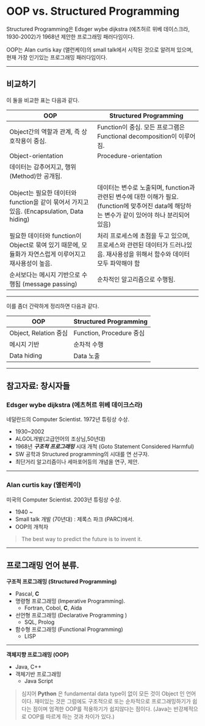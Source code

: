 # OOP vs. Structured Programming 

Structured Programming은 Edsger wybe dijkstra (에츠허르 위베 데이스크라, 1930-2002)가 1968년 제안한 프로그래밍 패러다임이다. 

OOP는 Alan curtis kay (앨런케이)의 small talk에서 시작된 것으로 알려져 있으며, 현재 가장 인기있는 프로그래밍 패러다임이다.

---

## 비교하기

이 둘을 비교한 표는 다음과 같다.

|OOP|	Structured Programming|
|----|----|
|Object간의 역할과 관계, 즉 상호작용이 중심.|	Function이 중심. 모든 프로그램은 Functional decomposition이 이루어짐.|
|Object-orientation	| Procedure-orientation|
|데이터는 감추어지고, 행위(Method)만 공개됨. 
Object는 필요한 데이터와 function을 같이 묶어서 가지고 있음.  (Encapsulation, Data hiding)	|데이터는 변수로 노출되며, function과 관련된 변수에 대한 이해가 필요.(function에 맞추어진 data에 해당하는 변수가 같이 있어야 하나 분리되어 있음)|
|필요한 데이터와 function이 Object로 묶여 있기 때문에, 모듈화가 자연스럽게 이루어지고 재사용성이 높음.	| 처리 프로세스에 초점을 두고 있으며, 프로세스와 관련된 데이터가 드러나있음. 재사용성을 위해서 함수와 데이터 모두 파악해야 함|
| 순서보다는 메시지 기반으로 수행됨 (message passing) | 순차적인 알고리즘으로 수행됨.|

---

이를 좀더 간략하게 정리하면 다음과 같다.


| OOP	| Structured Programming|
|----|----|
|Object, Relation 중심	| Function, Procedure 중심|
|메시지 기반|	순차적 수행|
|Data hiding	| Data 노출|

---

## 참고자료: 창시자들

### Edsger wybe dijkstra (에츠허르 위베 데이크스라)
    
네덜란드의 Computer Scientist. 1972년 튜링상 수상.
    
- 1930~2002
- ALGOL개발(고급언어의 조상님,50년대)
- 1968년 ***구조적 프로그래밍*** 시대 개척 (Goto Statement Considered Harmful)
- SW 공학과 Structured programming의 시대를 연 선구자.
- 최단거리 알고리즘이나 세마포어등의 개념을 연구, 제안.

---

### Alan curtis kay (앨런케이)
    
미국의 Computer Scientist. 2003년 튜링상 수상.
    
- 1940 ~
- Small talk 개발 (70년대) : 제록스 파크 (PARC)에서.
- OOP의 개척자
    
> The best way to predict the future is to invent it.

---

## 프로그래밍 언어 분류.

**구조적 프로그래밍 (Structured Programming)**

- Pascal, **C**
- 명령형 프로그래밍 (Imperative Programming).
    - Fortran, Cobol, **C**, Aida
- 선언형 프로그래밍 (Declarative Programming )
    - SQL, Prolog
- 함수형 프로그래밍 (Functional Programming)
    - LISP

---

**객체지향 프로그래밍 (OOP)**

- Java, C++
- 객체기반 프로그래밍
    - Java Script

> 심지어 **Python** 은 fundamental data type이 없이 모든 것이 Object 인 언어이다. 
> 재미있는 것은 그럼에도 구조적으로 또는 순차적으로 프로그래밍하기가 쉽다는 점이며 엄격한 OOP를 적용하기가 쉽지않다는 점이다.
> (Java는 반강제적으로 OOP를 따르게 하는 것과 차이가 있다.)